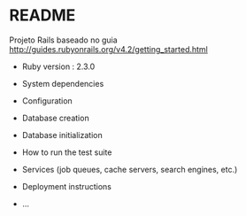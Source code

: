 # README

Projeto Rails baseado no guia http://guides.rubyonrails.org/v4.2/getting_started.html

* Ruby version : 2.3.0

* System dependencies

* Configuration

* Database creation

* Database initialization

* How to run the test suite

* Services (job queues, cache servers, search engines, etc.)

* Deployment instructions

* ...
